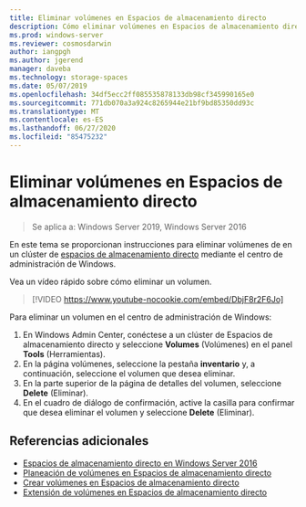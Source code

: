 ```yaml
---
title: Eliminar volúmenes en Espacios de almacenamiento directo
description: Cómo eliminar volúmenes en Espacios de almacenamiento directo mediante el centro de administración de Windows.
ms.prod: windows-server
ms.reviewer: cosmosdarwin
author: iangpgh
ms.author: jgerend
manager: daveba
ms.technology: storage-spaces
ms.date: 05/07/2019
ms.openlocfilehash: 34df5ecc2ff085535878133db98cf345990165e0
ms.sourcegitcommit: 771db070a3a924c8265944e21bf9bd85350dd93c
ms.translationtype: MT
ms.contentlocale: es-ES
ms.lasthandoff: 06/27/2020
ms.locfileid: "85475232"
---
```

# <a name="deleting-volumes-in-storage-spaces-direct"></a>Eliminar volúmenes en Espacios de almacenamiento directo
> Se aplica a: Windows Server 2019, Windows Server 2016

En este tema se proporcionan instrucciones para eliminar volúmenes de en un clúster de [espacios de almacenamiento directo](storage-spaces-direct-overview.md) mediante el centro de administración de Windows.

Vea un vídeo rápido sobre cómo eliminar un volumen.

> [!VIDEO https://www.youtube-nocookie.com/embed/DbjF8r2F6Jo]

Para eliminar un volumen en el centro de administración de Windows:

1. En Windows Admin Center, conéctese a un clúster de Espacios de almacenamiento directo y seleccione **Volumes** (Volúmenes) en el panel **Tools** (Herramientas).
2. En la página volúmenes, seleccione la pestaña **inventario** y, a continuación, seleccione el volumen que desea eliminar.
4. En la parte superior de la página de detalles del volumen, seleccione **Delete** (Eliminar).
5. En el cuadro de diálogo de confirmación, active la casilla para confirmar que desea eliminar el volumen y seleccione **Delete** (Eliminar).

## <a name="additional-references"></a>Referencias adicionales

- [Espacios de almacenamiento directo en Windows Server 2016](storage-spaces-direct-overview.md)
- [Planeación de volúmenes en Espacios de almacenamiento directo](plan-volumes.md)
- [Crear volúmenes en Espacios de almacenamiento directo](create-volumes.md)
- [Extensión de volúmenes en Espacios de almacenamiento directo](resize-volumes.md)
